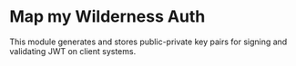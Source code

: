 # Map my Wilderness Auth

This module generates and stores public-private key pairs for signing and validating JWT on client systems.

